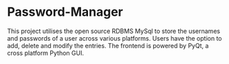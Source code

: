 # Password-Manager
This project utilises the open source RDBMS MySql to store the usernames and passwords of a user across various platforms. Users have the option to add, delete and modify the entries. The frontend is powered by PyQt, a cross platform Python GUI. 
